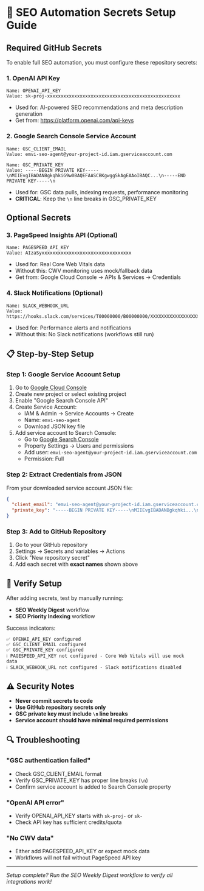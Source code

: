 # 🔐 SEO Automation Secrets Setup Guide

## Required GitHub Secrets

To enable full SEO automation, you must configure these repository secrets:

### 1. OpenAI API Key
```
Name: OPENAI_API_KEY
Value: sk-proj-xxxxxxxxxxxxxxxxxxxxxxxxxxxxxxxxxxxxxxxxxxxxxxxxx
```
- Used for: AI-powered SEO recommendations and meta description generation
- Get from: https://platform.openai.com/api-keys

### 2. Google Search Console Service Account
```
Name: GSC_CLIENT_EMAIL
Value: emvi-seo-agent@your-project-id.iam.gserviceaccount.com

Name: GSC_PRIVATE_KEY  
Value: -----BEGIN PRIVATE KEY-----\nMIIEvgIBADANBgkqhkiG9w0BAQEFAASCBKgwggSkAgEAAoIBAQC...\n-----END PRIVATE KEY-----\n
```
- Used for: GSC data pulls, indexing requests, performance monitoring
- **CRITICAL**: Keep the `\n` line breaks in GSC_PRIVATE_KEY

## Optional Secrets

### 3. PageSpeed Insights API (Optional)
```
Name: PAGESPEED_API_KEY
Value: AIzaSyxxxxxxxxxxxxxxxxxxxxxxxxxxxxxxxxx
```
- Used for: Real Core Web Vitals data
- Without this: CWV monitoring uses mock/fallback data
- Get from: Google Cloud Console → APIs & Services → Credentials

### 4. Slack Notifications (Optional)
```
Name: SLACK_WEBHOOK_URL
Value: https://hooks.slack.com/services/T00000000/B00000000/XXXXXXXXXXXXXXXXXXXXXXXX
```
- Used for: Performance alerts and notifications
- Without this: No Slack notifications (workflows still run)

## 📋 Step-by-Step Setup

### Step 1: Google Service Account Setup
1. Go to [Google Cloud Console](https://console.cloud.google.com/)
2. Create new project or select existing project
3. Enable "Google Search Console API"
4. Create Service Account:
   - IAM & Admin → Service Accounts → Create
   - Name: `emvi-seo-agent`
   - Download JSON key file
5. Add service account to Search Console:
   - Go to [Google Search Console](https://search.google.com/search-console/)
   - Property Settings → Users and permissions
   - Add user: `emvi-seo-agent@your-project-id.iam.gserviceaccount.com`
   - Permission: Full

### Step 2: Extract Credentials from JSON
From your downloaded service account JSON file:
```json
{
  "client_email": "emvi-seo-agent@your-project-id.iam.gserviceaccount.com",
  "private_key": "-----BEGIN PRIVATE KEY-----\nMIIEvgIBADANBgkqhki...\n-----END PRIVATE KEY-----\n"
}
```

### Step 3: Add to GitHub Repository
1. Go to your GitHub repository
2. Settings → Secrets and variables → Actions
3. Click "New repository secret"
4. Add each secret with **exact names** shown above

## 🧪 Verify Setup

After adding secrets, test by manually running:
- **SEO Weekly Digest** workflow
- **SEO Priority Indexing** workflow

Success indicators:
```
✅ OPENAI_API_KEY configured
✅ GSC_CLIENT_EMAIL configured  
✅ GSC_PRIVATE_KEY configured
ℹ️ PAGESPEED_API_KEY not configured - Core Web Vitals will use mock data
ℹ️ SLACK_WEBHOOK_URL not configured - Slack notifications disabled
```

## ⚠️ Security Notes

- **Never commit secrets to code**
- **Use GitHub repository secrets only**
- **GSC private key must include `\n` line breaks**
- **Service account should have minimal required permissions**

## 🔍 Troubleshooting

### "GSC authentication failed"
- Check GSC_CLIENT_EMAIL format
- Verify GSC_PRIVATE_KEY has proper line breaks (`\n`)
- Confirm service account is added to Search Console property

### "OpenAI API error" 
- Verify OPENAI_API_KEY starts with `sk-proj-` or `sk-`
- Check API key has sufficient credits/quota

### "No CWV data"
- Either add PAGESPEED_API_KEY or expect mock data
- Workflows will not fail without PageSpeed API key

---
*Setup complete? Run the SEO Weekly Digest workflow to verify all integrations work!*